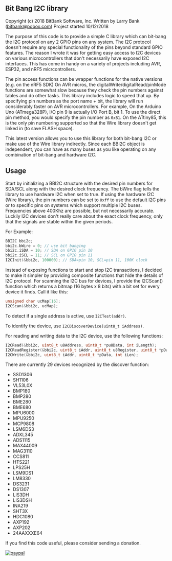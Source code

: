 Bit Bang I2C library
--------------------

Copyright (c) 2018 BitBank Software, Inc.
Written by Larry Bank (bitbank@pobox.com)
Project started 10/12/2018

The purpose of this code is to provide a simple C library which can bit-bang
the I2C protocol on any 2 GPIO pins on any system. The I2C protocol doesn't
require any special functionality of the pins beyond standard GPIO features.
The reason I wrote it was for getting easy access to I2C devices on
various microcontrollers that don't necessarily have exposed I2C interfaces.
This has come in handy on a variety of projects including AVR, ESP32, and nRF5
micrcontrollers.

The pin access functions can be wrapper functions for the native versions (e.g. on the nRF5 SDK)
On AVR micros, the digitalWrite/digitalRead/pinMode functions are somewhat
slow because they check the pin numbers against tables and do other tasks.
This library includes logic to speed that up. By specifying pin numbers as the
port name + bit, the library will run considerably faster on AVR
microcontrollers. For example, On the Arduino Uno (ATmega328P), I/O pin 9 is
actually I/O Port B, bit 1. To use the direct pin method, you would specify
the pin number as `0xB1`. On the ATtiny85, this is the only pin numbering
supported so that the Wire library doesn't get linked in (to save FLASH space).

This latest version allows you to use this library for both bit-bang I2C or
make use of the Wire library indirectly. Since each BBI2C object is independent,
you can have as many buses as you like operating on any combination of
bit-bang and hardware I2C.

Usage
-----

Start by initializing a BBI2C structure with the desired pin numbers for SDA/SCL
along with the desired clock frequency. The bWire flag tells the library to use
hardware I2C when set to true. If using the hardware I2C (Wire library), the
pin numbers can be set to `0xff` to use the default I2C pins or to specific pins
on systems which support multiple I2C buses. Frequencies above 400Khz are
possible, but not necessarily accurate. Luckily I2C devices don't really
care about the exact clock frequency, only that the signals are stable
within the given periods.

For Example:

```C++
BBI2C bbi2c;
bbi2c.bWire = 0; // use bit banging
bbi2c.iSDA = 10; // SDA on GPIO pin 10
bbi2c.iSCL = 11; // SCL on GPIO pin 11
I2CInit(&bbi2c, 100000); // SDA=pin 10, SCL=pin 11, 100K clock
```

Instead of exposing functions to start and stop I2C transactions, I decided
to make it simpler by providing composite functions that hide the details of
I2C protocol. For scanning the I2C bus for devices, I provide the I2CScan()
function which returns a bitmap (16 bytes x 8 bits) with a bit set for every
device it finds. Call it like this:

```C++
unsigned char ucMap[16];
I2CScan(&bbi2c, ucMap);
```

To detect if a single address is active, use `I2CTest(addr)`.

To identify the device, use `I2CDiscoverDevice(uint8_t iAddress)`.

For reading and writing data to the I2C device, use the following functions:

```C++
I2CRead(&bbi2c, uint8_t u8Address, uint8_t *pu8Data, int iLength);
I2CReadRegister(&bbi2c, uint8_t iAddr, uint8_t u8Register, uint8_t *pData, int iLen);
I2CWrite(&bbi2c, uint8_t iAddr, uint8_t *pData, int iLen);
```

There are currently 29 devices recognized by the discover function:

- SSD1306
- SH1106
- VL53L0X
- BMP180
- BMP280
- BME280
- BME680
- MPU6000
- MPU9250
- MCP9808
- LSM6DS3
- ADXL345
- ADS1115
- MAX44009
- MAG3110
- CCS811
- HTS221
- LPS25H
- LSM9DS1
- LM8330
- DS3231
- DS1307
- LIS3DH
- LIS3DSH
- INA219
- SHT3X
- HDC1080
- AXP192
- AXP202
- 24AAXXXE64

If you find this code useful, please consider sending a donation.

[![paypal](https://www.paypalobjects.com/en_US/i/btn/btn_donateCC_LG.gif)](https://www.paypal.com/cgi-bin/webscr?cmd=_s-xclick&hosted_button_id=SR4F44J2UR8S4)
